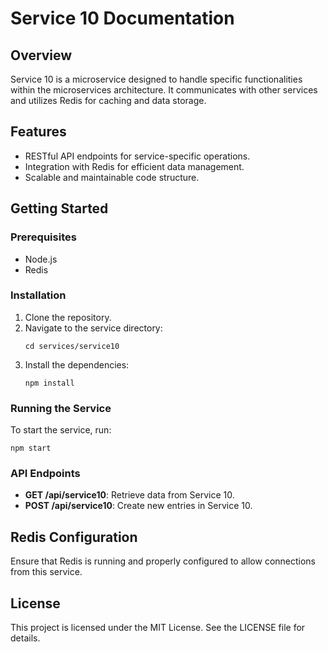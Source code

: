 # Service 10 Documentation

## Overview
Service 10 is a microservice designed to handle specific functionalities within the microservices architecture. It communicates with other services and utilizes Redis for caching and data storage.

## Features
- RESTful API endpoints for service-specific operations.
- Integration with Redis for efficient data management.
- Scalable and maintainable code structure.

## Getting Started

### Prerequisites
- Node.js
- Redis

### Installation
1. Clone the repository.
2. Navigate to the service directory:
   ```
   cd services/service10
   ```
3. Install the dependencies:
   ```
   npm install
   ```

### Running the Service
To start the service, run:
```
npm start
```

### API Endpoints
- **GET /api/service10**: Retrieve data from Service 10.
- **POST /api/service10**: Create new entries in Service 10.

## Redis Configuration
Ensure that Redis is running and properly configured to allow connections from this service.

## License
This project is licensed under the MIT License. See the LICENSE file for details.